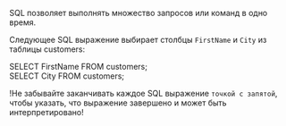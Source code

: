 SQL позволяет выполнять множество запросов или команд в одно время.

Следующее SQL выражение выбирает столбцы `FirstName` и `City` из таблицы customers:

SELECT FirstName FROM customers;  
SELECT City FROM customers;

!Не забывайте заканчивать каждое SQL выражение `точкой с запятой`, чтобы
указать, что выражение завершено и может быть интерпретировано!
